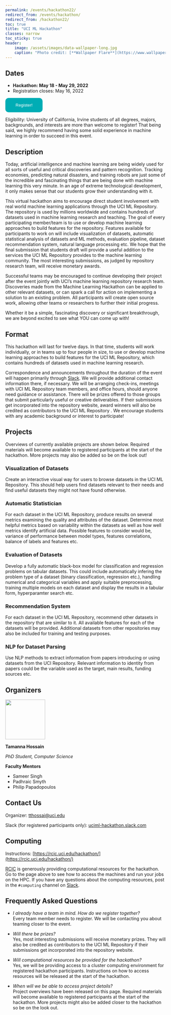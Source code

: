 ```yaml
---
permalink: /events/hackathon22/
redirect_from: /events/hackathon/
redirect_from: /hackathon22/
toc: true
title: "UCI ML Hackathon"
classes: narrow
toc_sticky: true
header:
    image: /assets/images/data-wallpaper-long.jpg
    caption: "Photo credit: [**Wallpaper Flare**](https://www.wallpaperflare.com/)"
---
```


## Dates

- **Hackathon: May 18 - May 29, 2022**
- Registration closes: May 16, 2022

<a href="https://forms.gle/WXbRJhvF1rZm4VWK7" rel="external"><button type="button" style='padding: 15px 32px; text-align: center; background-color:#00adb5; border:none; color: white; border-radius: 10px;'>Register!</button></a> 

<!--Check out the schedule of relevant events [here](/events/hackathon21/schedule).-->

Eligibility: University of California, Irvine students of all degrees, majors, backgrounds, and interests are more than welcome to register! That being said, we highly recommend having some solid experience in machine learning in order to succeed in this event. 


<!-- ## Awards

- Best Overall Team: **Pfft**
- Outstanding Submissions: **DeepFirefighter, Hatomugi**
- Category Prizes:
  - Scientific Insights: **Pfft**
  - Evaluation: **Whatever**
  - Creativity: **Epsilon**
  - Technical Strength: **amk**
  - Presentation: **ZotClinic**


## Computing

Instructions: [https://rcic.uci.edu/hackathon/](https://rcic.uci.edu/hackathon/)

[RCIC](https://rcic.uci.edu/) is generously providing computational resources for the hackathon. Go to the page above to see how to access the machines and run your jobs on the HPC.
If you have any questions about the computing resources, post in the `#computing` channel on [Slack](http://uciml-hackathon.slack.com). -->

## Description

Today, artificial intelligence and machine learning are being widely used for all sorts of useful and critical discoveries and pattern recognition. Tracking economies, predicting natural disasters, and training robots are just some of the incredible and fascinating things that are being done with machine learning this very minute. In an age of extreme technological development, it only makes sense that our students grow their understanding with it.

This virtual hackathon aims to encourage direct student involvement with real world machine learning applications through the UCI ML Repository. The repository is used by millions worldwide and contains hundreds of datasets used in machine learning research and teaching. The goal of every participating member/team is to use or develop machine learning approaches to build features for the repository. Features available for participants to work on will include visualization of datasets, automatic statistical analysis of datasets and ML methods, evaluation pipeline, dataset recommendation system, natural language processing etc. We hope that the final submission that students draft will provide a useful addition to the services the UCI ML Repository provides to the machine learning community. The most interesting submissions, as judged by repository research team, will receive monetary awards.

Successful teams may be encouraged to continue developing their project after the event jointly with UCI’s machine learning repository research team. Discoveries made from the Machine Learning Hackathon can be applied to other relevant datasets, or can spark a call for action on implementing a solution to an existing problem. All participants will create open source work, allowing other teams or researchers to further their initial progress.

Whether it be a simple, fascinating discovery or significant breakthrough, we are beyond excited to see what YOU can come up with!

<!--Today, artificial intelligence and machine learning are being widely used for all sorts of useful and critical discoveries and pattern recognition. Tracking economies, predicting natural disasters, and training robots are just some of the incredible and fascinating things that are being done with machine learning this very minute. In an age of extreme technological development, it only makes sense that our students grow their understanding with it.

This virtual hackathon aims to encourage direct student involvement with contributed datasets from the UCI research community. The goal of every participating member/team is to use or develop machine learning approaches for the challenge datasets, in order to visualize, predict, clean/complete, analyze, or other such applications. Regardless of the domain - environmental, ethical, health, etc - we hope that the final submission that students draft will highlight something interesting about the data with which they become familiar. The most interesting submissions, as judged by experts in the challenge datasets, will receive monetary awards.

Successful teams may be encouraged to continue developing their project after the event jointly with UCI’s machine learning repository research team. Discoveries made from the Machine Learning Hackathon can be applied to other relevant datasets, or can spark a call for action on implementing a solution to an existing problem. All participants will create open source work, allowing other teams or researchers to further their initial progress.

Whether it be a simple, fascinating discovery or significant breakthrough, we are beyond excited to see what YOU can come up with!-->

## Format

This hackathon will last for twelve days. In that time, students will work individually, or in teams up to four people in size, to use or develop machine learning approaches to build features for the UCI ML Repository, which contains hundreds of datasets used in machine learning research. 

 Correspondence and announcements throughout the duration of the event will happen primarily through [Slack](http://uciml-hackathon.slack.com). We will provide additional contact information there, if necessary. We will be arranging check-ins, meetings with UCI ML Repository team members, and office hours, should anyone need guidance or assistance. There will be prizes offered to those groups that submit particularly useful or creative deliverables. If their submissions get incorporated into the repository website, award winners will also be credited as contributors to the UCI ML Repository . We encourage students with any academic background or interest to participate!

<!--
Submission and Evaluation Criteria: [Click here](/events/hackathon21/submission).

This hackathon will last a little over a week. In that time, students will work individually, or in teams up to four people in size, to use machine learning to produce some interpretation of the dataset that they choose to work with. This _does not_ have to be limited to programming a model aimed at achieving high accuracy. It can include, but is not limited to, creating visual representations of the data or improving its interpretability. Correspondence and announcements throughout the duration of the event will happen primarily through [Slack](http://uciml-hackathon.slack.com). We will provide additional contact information there, if necessary. We will be arranging daily check-ins, meetings with dataset owners, and office hours, should anyone need guidance or assistance. There will be prizes offered to those groups that submit particularly useful or creative deliverables. We encourage students with any academic background or interest to participate!-->

## Projects

Overviews of currently available projects are shown below. Required materials will become available to registered participants at the start of the hackathon. More projects may also be added so be on the look out!

### Visualization of Datasets

Create an interactive visual way for users to browse datasets in the UCI ML Repository. This should help users find datasets relevant to their needs and find useful datasets they might not have found otherwise.

### Automatic Statistician

For each dataset in the UCI ML Repository, produce results on several metrics examining the quality and attributes of the dataset. Determine most helpful metrics based on variability within the datasets as well as how well metrics identify artificial data. Possible features to consider would be, variance of performance between model types, features correlations, balance of labels and features etc.

### Evaluation of Datasets

Develop a fully automatic black-box model for classification and regression problems on tabular datasets. This could include automatically infering the problem type of a dataset (binary classification, regression etc.), handling numerical and categorical variables and apply suitable preprocessing, training multiple models on each dataset and display the results in a tabular form, hyperparamter search etc.

### Recommendation System

For each dataset in the UCI ML Repository, recommend other datasets in the repository that are similar to it. All available features for each of the datasets will be provided. Additional datasets from other repositories may also be included for training and testing purposes.

### NLP for Dataset Parsing

Use NLP methods to extract information from papers introducing or using datasets from the UCI Repository. Relevant information to identity from papers could be the variable used as the target, main results, funding sources etc.

## Organizers

<img class="align-left" width="125px" src="{{ site.url }}{{ site.baseurl }}/assets/images/tamanna-hossain-2.png">

**Tamanna Hossain**

_PhD Student, Computer Science_

**Faculty Mentors**

- Sameer Singh
- Padhraic Smyth
- Philip Papadopoulos

## Contact Us

Organizer: tthossai@uci.edu

Slack (for registered participants only): [uciml-hackathon.slack.com](http://uciml-hackathon.slack.com)

<!--
## Schedule

_Coming soon!_

-->


## Computing

Instructions: [https://rcic.uci.edu/hackathon/](https://rcic.uci.edu/hackathon/)

[RCIC](https://rcic.uci.edu/) is generously providing computational resources for the hackathon. Go to the page above to see how to access the machines and run your jobs on the HPC.
If you have any questions about the computing resources, post in the `#computing` channel on [Slack](http://uciml-hackathon.slack.com).

## Frequently Asked Questions

- *I already have a team in mind. How do we register together?*<br>
  Every team member needs to register. We will be contacting you about teaming closer to the event.

- *Will there be prizes?*<br>
  Yes, most interesting submissions will receive monetary prizes. They will also be credited as contributors to the UCI ML Repository if their submissions get incorporated into the repository website.

- *Will computational resources be provided for the hackathon?*<br>
  Yes, we will be providing access to a cluster computing environment for registered hackathon participants. Instructions on how to access resources will be released at the start of the hackathon.

- *When will we be able to access project details?*<br>
  Project overviews have been released on this page. Required materials will become available to registered participants at the start of the hackathon. More projects might also be added closer to the hackathon so be on the look out.
